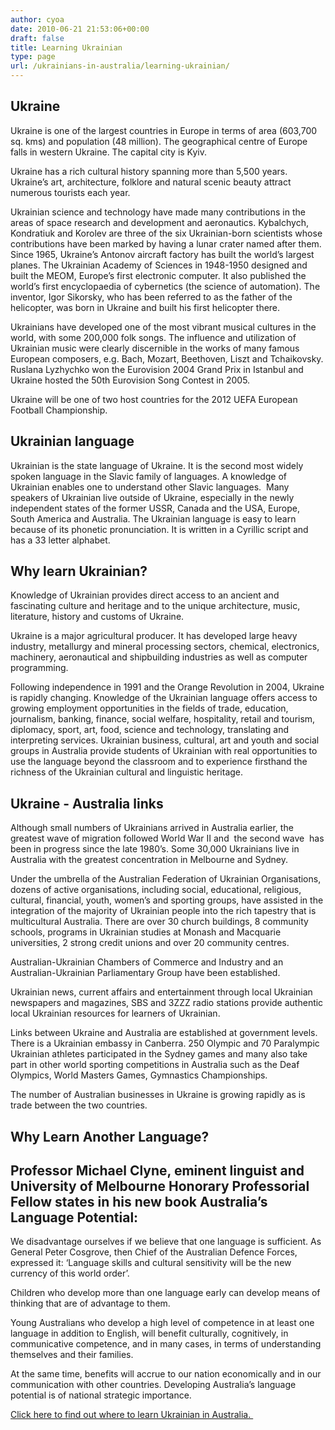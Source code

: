 ```yaml
---
author: cyoa
date: 2010-06-21 21:53:06+00:00
draft: false
title: Learning Ukrainian
type: page
url: /ukrainians-in-australia/learning-ukrainian/
---
```


## Ukraine


Ukraine is one of the largest countries in Europe in terms of area (603,700 sq. kms) and population (48 million). The geographical centre of Europe falls in western Ukraine. The capital city is Kyiv.

Ukraine has a rich cultural history spanning more than 5,500 years. Ukraine’s art, architecture, folklore and natural scenic beauty attract numerous tourists each year.

Ukrainian science and technology have made many contributions in the areas of space research and development and aeronautics. Kybalchych, Kondratiuk and Korolev are three of the six Ukrainian-born scientists whose contributions have been marked by having a lunar crater named after them.  Since 1965, Ukraine’s Antonov aircraft factory has built the world’s largest planes. The Ukrainian Academy of Sciences in 1948-1950 designed and built the MEOM, Europe’s first electronic computer. It also published the world’s first encyclopaedia of cybernetics (the science of automation). The inventor, Igor Sikorsky, who has been referred to as the father of the helicopter, was born in Ukraine and built his first helicopter there.

Ukrainians have developed one of the most vibrant musical cultures in the world, with some 200,000 folk songs. The influence and utilization of Ukrainian music were clearly discernible in the works of many famous European composers, e.g. Bach, Mozart, Beethoven, Liszt and Tchaikovsky. Ruslana Lyzhychko won the Eurovision 2004 Grand Prix in Istanbul and Ukraine hosted the 50th Eurovision Song Contest in 2005.

Ukraine will be one of two host countries for the 2012 UEFA European Football Championship.


## Ukrainian language


Ukrainian is the state language of Ukraine. It is the second most widely spoken language in the Slavic family of languages. A knowledge of Ukrainian enables one to understand other Slavic languages.  Many speakers of Ukrainian live outside of Ukraine, especially in the newly independent states of the former USSR, Canada and the USA, Europe, South America and Australia. The Ukrainian language is easy to learn because of its phonetic pronunciation. It is written in a Cyrillic script and has a 33 letter alphabet.


## Why learn Ukrainian?


Knowledge of Ukrainian provides direct access to an ancient and fascinating culture and heritage and to the unique architecture, music, literature, history and customs of Ukraine.

Ukraine is a major agricultural producer. It has developed large heavy industry, metallurgy and mineral processing sectors, chemical, electronics, machinery, aeronautical and shipbuilding industries as well as computer programming.

Following independence in 1991 and the Orange Revolution in 2004, Ukraine is rapidly changing. Knowledge of the Ukrainian language offers access to growing employment opportunities in the fields of trade, education, journalism, banking, finance, social welfare, hospitality, retail and tourism, diplomacy, sport, art, food, science and technology, translating and interpreting services. Ukrainian business, cultural, art and youth and social groups in Australia provide students of Ukrainian with real opportunities to use the language beyond the classroom and to experience firsthand the richness of the Ukrainian cultural and linguistic heritage.


## Ukraine - Australia links


Although small numbers of Ukrainians arrived in Australia earlier, the greatest wave of migration followed World War II and  the second wave  has been in progress since the late 1980’s. Some 30,000 Ukrainians live in Australia with the greatest concentration in Melbourne and Sydney.

Under the umbrella of the Australian Federation of Ukrainian Organisations, dozens of active organisations, including social, educational, religious, cultural, financial, youth, women’s and sporting groups, have assisted in the integration of the majority of Ukrainian people into the rich tapestry that is multicultural Australia. There are over 30 church buildings, 8 community schools, programs in Ukrainian studies at Monash and Macquarie universities, 2 strong credit unions and over 20 community centres.

Australian-Ukrainian Chambers of Commerce and Industry and an Australian-Ukrainian Parliamentary Group have been established.

Ukrainian news, current affairs and entertainment through local Ukrainian newspapers and magazines, SBS and 3ZZZ radio stations provide authentic local Ukrainian resources for learners of Ukrainian.

Links between Ukraine and Australia are established at government levels. There is a Ukrainian embassy in Canberra. 250 Olympic and 70 Paralympic Ukrainian athletes participated in the Sydney games and many also take part in other world sporting competitions in Australia such as the Deaf Olympics, World Masters Games, Gymnastics Championships.

The number of Australian businesses in Ukraine is growing rapidly as is trade between the two countries.


## Why Learn Another Language?




## Professor Michael Clyne, eminent linguist and University of Melbourne Honorary Professorial Fellow states in his new book Australia’s Language Potential:


We disadvantage ourselves if we believe that one language is sufficient. As General Peter Cosgrove, then Chief of the Australian Defence Forces, expressed it: ‘Language skills and cultural sensitivity will be the new currency of this world order’.

Children who develop more than one language early can develop means of thinking that are of advantage to them.

Young Australians who develop a high level of competence in at least one language in addition to English, will benefit culturally, cognitively, in communicative competence, and in many cases, in terms of understanding themselves and their families.

At the same time, benefits will accrue to our nation economically and in our communication with other countries. Developing Australia’s language potential is of national strategic importance.

[Click here to find out where to learn Ukrainian in Australia. ](http://www.ozeukes.com/ukrainians-in-australia/learning-ukrainian/ukrainian-language-programs/)
